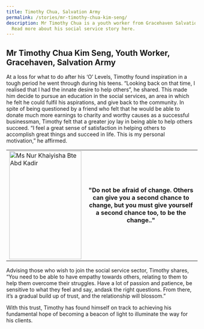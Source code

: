 ```yaml
---
title: Timothy Chua, Salvation Army
permalink: /stories/mr-timothy-chua-kim-seng/
description: Mr Timothy Chua is a youth worker from Gracehaven Salvation Army.
  Read more about his social service story here.
---
```



## Mr Timothy Chua Kim Seng, Youth Worker, Gracehaven, Salvation Army

At a loss for what to do after his ‘O’ Levels, Timothy found inspiration in a tough period he went through during his teens. “Looking back on that time, I realised that I had the innate desire to help others”, he shared. This made him decide to pursue an education in the social services, an area in which he felt he could fulfil his aspirations, and give back to the community.  In spite of being questioned by a friend who felt that he would be able to donate much more earnings to charity and worthy causes as a successful businessman, Timothy felt that a greater joy lay in being able to help others succeed. “I feel a great sense of satisfaction in helping others to accomplish great things and succeed in life. This is my personal motivation,” he affirmed.

<table align="center" border="0" cellpadding="1" cellspacing="1" style="width: 510px;">
	<tbody>
		<tr>
			<td style="width:40%;"><img alt="Ms Nur Khaiyisha Bte Abd Kadir" src="/images/stories/pages/mr-timothy-chua-kim-seng.jpg" style="width: 192px; height: 288px;" /></td>
			<td style="text-align: center;"><strong style="text-align: center;">"Do not be afraid of change. Others can give you a second chance to change, but you must give yourself a second chance too, to be the change.."</strong></td>
  </tr>
	</tbody>
</table>

Advising those who wish to join the social service sector, Timothy shares, “You need to be able to have empathy towards others, relating to them to help them overcome their struggles. Have a lot of passion and patience, be sensitive to what they feel and say, andask the right questions. From there, it’s a gradual build up of trust, and the relationship will blossom.”
 
With this trust, Timothy has found himself on track to achieving his fundamental hope of becoming a beacon of light to illuminate the way for his clients.

